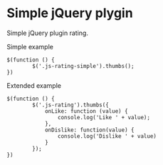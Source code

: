 # Simple jQuery plygin

Simple jQuery plugin rating.

Simple example

```
$(function () {
        $('.js-rating-simple').thumbs();
})
```

Extended example

```
$(function () {
        $('.js-rating').thumbs({
            onLike: function (value) {
                console.log('Like ' + value);
            },
            onDislike: function(value) {
                console.log('Dislike ' + value)
            }
        });
})
```